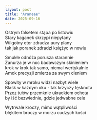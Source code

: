 ```yaml
---
layout: post
title: "Araneae"
date: 2025-09-16
---
```


Ostrym falsetem stąpa po listowiu  
Stary kaganek skrzypi niepytany  
Wilgotny eter zdradza aury plany  
tak jak poranek zdradzi księżyc w nowiu

Smukłe odnóża porusza starannie  
Zanurza je w noc badawczym skinieniem  
krok w krok tak samo, niemal wertykalnie  
Amok precyzji zmierza za swym cieniem

Spowity w mroku widzi nazbyt wiele  
Blask w każdym oku - tak krzyczy tęsknota  
Przez tułów przemknie ukradkiem ochota  
by iść bezwiednie, gdzie jedwabne cele

Wytrwale kroczy, mimo wątpliwości  
błękitem broczy w morzu cudzych kości
